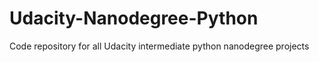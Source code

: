 # Udacity-Nanodegree-Python
Code repository for all Udacity intermediate python nanodegree projects
